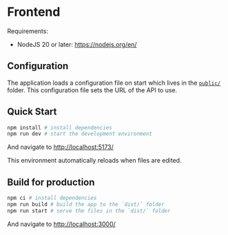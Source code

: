 # Frontend

Requirements:

- NodeJS 20 or later: https://nodejs.org/en/

## Configuration

The application loads a configuration file on start which lives in the [`public/`](./public/config.json) folder.
This configuration file sets the URL of the API to use.

## Quick Start

```sh
npm install # install dependencies
npm run dev # start the development environment
```

And navigate to <http://localhost:5173/>

This environment automatically reloads when files are edited.

## Build for production

```sh
npm ci # install dependencies
npm run build # build the app to the `dist/` folder
npm run start # serve the files in the `dist/` folder
```

And navigate to <http://localhost:3000/>
